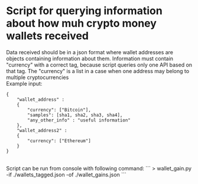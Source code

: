 # Script for querying information about how muh crypto money wallets received

Data received should be in a json format where wallet addresses are objects containing information
about them. Information must contain "currency" with a correct tag, because script queries only
one API based on that tag. The "currency" is a list in a case when one address may belong to multiple
cryptocurrencies
<br/>
Example input:
```
{
	"wallet_address" :
	{
		"currency": ["Bitcoin"],
		"samples": [sha1, sha2, sha3, sha4],
		"any_other_info" : "useful information"
	},
	"wallet_address2" :
	{
		"currency": ["Ethereum"]
	}
}
```
<br/>
Script can be run from console with following command:
```
> wallet_gain.py -if ./wallets_tagged.json -of ./wallet_gains.json
```
